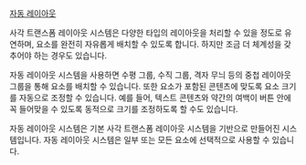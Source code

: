 [자동 레이아웃](https://docs.unity3d.com/kr/2023.1/Manual/UIAutoLayout.html)

사각 트랜스폼 레이아웃 시스템은 다양한 타입의 레이아웃을 처리할 수 있을 정도로 유연하며, 요소를 완전히 자유롭게 배치할 수 있도록 합니다. 하지만 조금 더 체계성을 갖추어야 하는 경우도 있습니다.

자동 레이아웃 시스템을 사용하면 수평 그룹, 수직 그룹, 격자 무늬 등의 중첩 레이아웃 그룹을 통해 요소를 배치할 수 있습니다. 또한 요소가 포함된 콘텐츠에 맞도록 요소 크기를 자동으로 조정할 수 있습니다. 예를 들어, 텍스트 콘텐츠와 약간의 여백이 버튼 안에 꼭 들어맞을 수 있도록 동적으로 크기를 조정하도록 할 수도 있습니다.

자동 레이아웃 시스템은 기본 사각 트랜스폼 레이아웃 시스템을 기반으로 만들어진 시스템입니다. 자동 레이아웃 시스템은 일부 또는 모든 요소에 선택적으로 사용할 수 있습니다.